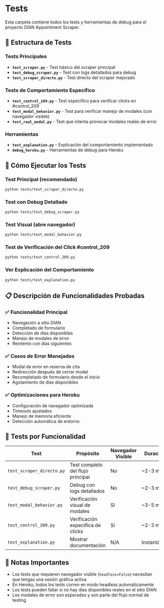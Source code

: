 # Tests

Esta carpeta contiene todos los tests y herramientas de debug para el proyecto DIAN Appointment Scraper.

## 📁 Estructura de Tests

### Tests Principales
- **`test_scraper.py`** - Test básico del scraper principal
- **`test_debug_scraper.py`** - Test con logs detallados para debug
- **`test_scraper_directo.py`** - Test directo del scraper mejorado

### Tests de Comportamiento Específico
- **`test_control_209.py`** - Test específico para verificar clicks en #control_209
- **`test_modal_behavior.py`** - Test para verificar manejo de modales (con navegador visible)
- **`test_real_modal.py`** - Test que intenta provocar modales reales de error

### Herramientas
- **`test_explanation.py`** - Explicación del comportamiento implementado
- **`debug_heroku.py`** - Herramientas de debug para Heroku

## 🚀 Cómo Ejecutar los Tests

### Test Principal (recomendado)
```bash
python tests/test_scraper_directo.py
```

### Test con Debug Detallado
```bash
python tests/test_debug_scraper.py
```

### Test Visual (abre navegador)
```bash
python tests/test_modal_behavior.py
```

### Test de Verificación del Click #control_209
```bash
python tests/test_control_209.py
```

### Ver Explicación del Comportamiento
```bash
python tests/test_explanation.py
```

## 📋 Descripción de Funcionalidades Probadas

### ✅ Funcionalidad Principal
- Navegación a sitio DIAN
- Completado de formulario
- Detección de días disponibles
- Manejo de modales de error
- Reintento con días siguientes

### ✅ Casos de Error Manejados
- Modal de error en reserva de cita
- Redirección después de cerrar modal
- Recompletado de formulario desde el inicio
- Agotamiento de días disponibles

### ✅ Optimizaciones para Heroku
- Configuración de navegador optimizada
- Timeouts ajustados
- Manejo de memoria eficiente
- Detección automática de entorno

## 🎯 Tests por Funcionalidad

| Test | Propósito | Navegador Visible | Duración |
|------|-----------|-------------------|----------|
| `test_scraper_directo.py` | Test completo del flujo principal | No | ~2-3 min |
| `test_debug_scraper.py` | Debug con logs detallados | No | ~2-3 min |
| `test_modal_behavior.py` | Verificación visual de modales | Sí | ~3-5 min |
| `test_control_209.py` | Verificación específica de clicks | Sí | ~2-3 min |
| `test_explanation.py` | Mostrar documentación | N/A | Instantáneo |

## 📝 Notas Importantes

- Los tests que requieren navegador visible (`headless=False`) necesitan que tengas una sesión gráfica activa
- En Heroku, todos los tests corren en modo headless automáticamente
- Los tests pueden fallar si no hay días disponibles reales en el sitio DIAN
- Los modales de error son esperados y son parte del flujo normal de testing